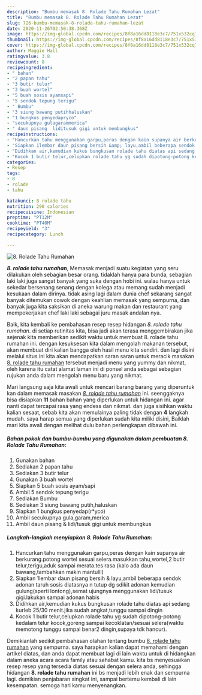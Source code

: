 ```yaml
---
description: "Bumbu memasak 8. Rolade Tahu Rumahan Lezat"
title: "Bumbu memasak 8. Rolade Tahu Rumahan Lezat"
slug: 726-bumbu-memasak-8-rolade-tahu-rumahan-lezat
date: 2020-11-26T02:50:38.368Z
image: https://img-global.cpcdn.com/recipes/8f8a16dd8118e3c7/751x532cq70/8-rolade-tahu-rumahan-foto-resep-utama.jpg
thumbnail: https://img-global.cpcdn.com/recipes/8f8a16dd8118e3c7/751x532cq70/8-rolade-tahu-rumahan-foto-resep-utama.jpg
cover: https://img-global.cpcdn.com/recipes/8f8a16dd8118e3c7/751x532cq70/8-rolade-tahu-rumahan-foto-resep-utama.jpg
author: Maggie Hall
ratingvalue: 3.8
reviewcount: 8
recipeingredient:
- " bahan"
- "2 papan tahu"
- "3 butir telur"
- "3 buah wortel"
- "5 buah sosis ayamsapi"
- "5 sendok tepung terigu"
- " Bumbu"
- "3 siung bawang putihhaluskan"
- "1 bungkus penyedapryco"
- "secukupnya gulagarammerica"
- " daun pisang  liditusuk gigi untuk membungkus"
recipeinstructions:
- "Hancurkan tahu menggunakan garpu,peras dengan kain supanya air berkurang.potong wortel sesuai selera.masukkan tahu,wortel,2 butir telur,terigu,aduk sampai merata.tes rasa (kalo ada daun bawang,tambahkan makin mantulll)"
- "Siapkan 1lembar daun pisang bersih &amp; layu,ambil beberapa sendok adonan taruh sosis diatasnya n tutup dg sdikit adonan kemudian gulung(sperti lontong),semat ujungnya menggunakan lidi/tusuk gigi.lakukan sampai adonan habis"
- "Didihkan air,kemudian kukus bungkusan rolade tahu diatas api sedang kurleb 25/30 menit.jika sudah angkat,tunggu sampai dingin"
- "Kocok 1 butir telur,celupkan rolade tahu yg sudah dipotong-potong kedalam telur kocok,goreng sampai kecoklatan/sesuai selera(waktu memotong tunggu sampai benar2 dingin,supaya tdk hancur)."
categories:
- Resep
tags:
- 8
- rolade
- tahu

katakunci: 8 rolade tahu 
nutrition: 290 calories
recipecuisine: Indonesian
preptime: "PT12M"
cooktime: "PT40M"
recipeyield: "3"
recipecategory: Lunch

---
```



![8. Rolade Tahu Rumahan](https://img-global.cpcdn.com/recipes/8f8a16dd8118e3c7/751x532cq70/8-rolade-tahu-rumahan-foto-resep-utama.jpg)

<b><i>8. rolade tahu rumahan</i></b>, Memasak menjadi suatu kegiatan yang seru dilakukan oleh sebagian besar orang. tidaklah hanya para bunda, sebagian laki laki juga sangat banyak yang suka dengan hobi ini. walau hanya untuk sekedar bersenang senang dengan kolega atau memang sudah menjadi kesukaan dalam dirinya. tidak asing lagi dalam dunia chef sekarang sangat banyak ditemukan cowok dengan keahlian memasak yang sempurna, dan banyak juga kita saksikan di aneka warung makan dan restaurant yang mempekerjakan chef laki laki sebagai juru masak andalan nya.



Baik, kita kembali ke pembahasan resep resep hidangan <i>8. rolade tahu rumahan</i>. di setiap rutinitas kita, bisa jadi akan terasa menggembirakan jika sejenak kita memberikan sedikit waktu untuk membuat 8. rolade tahu rumahan ini. dengan kesuksesan kita dalam mengolah makanan tersebut, akan membuat diri kalian bangga oleh hasil menu kita sendiri. dan lagi disini melalui situs ini kita akan mendapatkan saran saran untuk meracik masakan <u>8. rolade tahu rumahan</u> tersebut menjadi menu yang yummy dan nikmat, oleh karena itu catat alamat laman ini di ponsel anda sebagai sebagian rujukan anda dalam mengolah menu baru yang nikmat.


Mari langsung saja kita awali untuk mencari barang barang yang diperuntuk kan dalam memasak masakan <u><i>8. rolade tahu rumahan</i></u> ini. seenggaknya bisa disiapkan <b>11</b> bahan bahan yang diperlukan untuk hidangan ini. agar nanti dapat tercapai rasa yang endess dan nikmat. dan juga sisihkan waktu kalian sesaat, sebab kita akan memulainya paling tidak dengan <b>4</b> langkah mudah. saya harap semua yang diperlukan sudah kita miliki disini, Baiklah mari kita awali dengan melihat dulu bahan perlengkapan dibawah ini.

<!--inarticleads1-->

##### Bahan pokok dan bumbu-bumbu yang digunakan dalam pembuatan 8. Rolade Tahu Rumahan:

1. Gunakan  bahan
1. Sediakan 2 papan tahu
1. Sediakan 3 butir telur
1. Gunakan 3 buah wortel
1. Siapkan 5 buah sosis ayam/sapi
1. Ambil 5 sendok tepung terigu
1. Sediakan  Bumbu
1. Sediakan 3 siung bawang putih,haluskan
1. Siapkan 1 bungkus penyedap(r*yco)
1. Ambil secukupnya gula,garam,merica
1. Ambil  daun pisang &amp; lidi/tusuk gigi untuk membungkus




<!--inarticleads2-->

##### Langkah-langkah menyiapkan 8. Rolade Tahu Rumahan:

1. Hancurkan tahu menggunakan garpu,peras dengan kain supanya air berkurang.potong wortel sesuai selera.masukkan tahu,wortel,2 butir telur,terigu,aduk sampai merata.tes rasa (kalo ada daun bawang,tambahkan makin mantulll)
1. Siapkan 1lembar daun pisang bersih &amp; layu,ambil beberapa sendok adonan taruh sosis diatasnya n tutup dg sdikit adonan kemudian gulung(sperti lontong),semat ujungnya menggunakan lidi/tusuk gigi.lakukan sampai adonan habis
1. Didihkan air,kemudian kukus bungkusan rolade tahu diatas api sedang kurleb 25/30 menit.jika sudah angkat,tunggu sampai dingin
1. Kocok 1 butir telur,celupkan rolade tahu yg sudah dipotong-potong kedalam telur kocok,goreng sampai kecoklatan/sesuai selera(waktu memotong tunggu sampai benar2 dingin,supaya tdk hancur).




Demikianlah sedikit pembahasan olahan tentang bumbu <u>8. rolade tahu rumahan</u> yang sempurna. saya harapkan kalian dapat memahami dengan artikel diatas, dan anda dapat membuat lagi di lain waktu untuk di hidangkan dalam aneka acara acara family atau sahabat kamu. kita bs menyesuaikan resep resep yang tersedia diatas sesuai dengan selera anda, sehingga hidangan <b>8. rolade tahu rumahan</b> ini bs menjadi lebih enak dan sempurna lagi. demikian penjabaran singkat ini, sampai bertemu kembali di lain kesempatan. semoga hari kamu menyenangkan.
